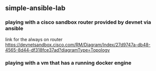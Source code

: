 ## simple-ansible-lab
### playing with a cisco sandbox router provided by devnet via ansible
link for the always on router https://devnetsandbox.cisco.com/RM/Diagram/Index/27d9747a-db48-4565-8d44-df318fce37ad?diagramType=Topology
### playing with a vm that has a running docker engine  